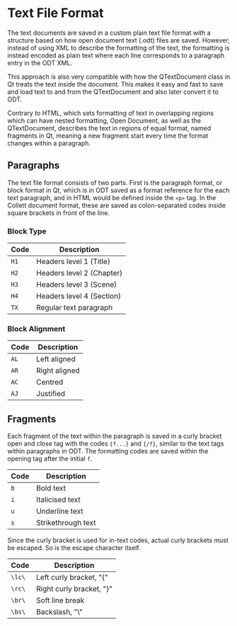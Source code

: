 # Text File Format

The text documents are saved in a custom plain text file format with a structure based on how
open document text (.odt) files are saved. However, instead of using XML to describe the formatting
of the text, the formatting is instead encoded as plain text where each line corresponds to a
paragraph entry in the ODT XML.

This approach is also very compatible with how the QTextDocument class in Qt treats the text inside
the document. This makes it easy and fast to save and load text to and from the QTextDocument and
also later convert it to ODT.

Contrary to HTML, which sets formatting of text in overlapping regions which can have nested
formatting, Open Document, as well as the QTextDocument, describes the text in regions of equal
format, named fragments in Qt, meaning a new fragment start every time the format changes within a
paragraph.

## Paragraphs

The text file format consists of two parts. First is the paragraph format, or block format in Qt,
which is in ODT saved as a format reference for the each text paragraph, and in HTML would be
defined inside the `<p>` tag. In the Collett document format, these are saved as colon-separated
codes inside square brackets in front of the line.


### Block Type

| Code | Description               |
| ---- | ------------------------- |
| `H1` | Headers level 1 (Title)   |
| `H2` | Headers level 2 (Chapter) |
| `H3` | Headers level 3 (Scene)   |
| `H4` | Headers level 4 (Section) |
| `TX` | Regular text paragraph    |

### Block Alignment

| Code | Description   |
| ---- | ------------- |
| `AL` | Left aligned  |
| `AR` | Right aligned |
| `AC` | Centred       |
| `AJ` | Justified     |

## Fragments

Each fragment of the text within the paragraph is saved in a curly bracket open and close tag with
the codes `{f...}` and `{/f}`, similar to the text tags within paragraphs in ODT. The formatting
codes are saved within the opening tag after the initial `f`.


| Code | Description        |
| ---- | ------------------ |
| `b`  | Bold text          |
| `i`  | Italicised text    |
| `u`  | Underline text     |
| `s`  | Strikethrough text |

Since the curly bracket is used for in-text codes, actual curly brackets must be escaped. So is the
escape character itself.

| Code   | Description              |
| ------ | ------------------------ |
| `\lc\` | Left curly bracket, "{"  |
| `\rc\` | Right curly bracket, "}" |
| `\br\` | Soft line break          |
| `\bs\` | Backslash, "\\"          |
